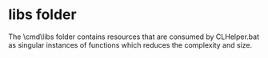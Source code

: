 
# libs folder
The \cmd\libs folder contains resources that are consumed by CLHelper.bat as singular instances of functions which reduces the complexity and size.
